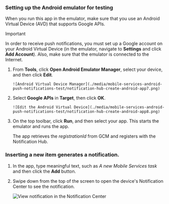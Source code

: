 
### Setting up the Android emulator for testing
When you run this app in the emulator, make sure that you use an Android Virtual Device (AVD) that supports Google APIs.

> [!IMPORTANT]
> In order to receive push notifications, you must set up a Google account on your Android Virtual Device (in the emulator, navigate to **Settings** and click **Add Account**). Also, make sure that the emulator is connected to the Internet.
> 
> 

1. From **Tools**, click **Open Android Emulator Manager**, select your device, and then click **Edit**.
   
       ![Android Virtual Device Manager](./media/mobile-services-android-push-notifications-test/notification-hub-create-android-app7.png)
2. Select **Google APIs** in **Target**, then click **OK**.
   
       ![Edit the Android Virtual Device](./media/mobile-services-android-push-notifications-test/notification-hub-create-android-app8.png)
3. On the top toolbar, click **Run**, and then select your app. This starts the emulator and runs the app.
   
   The app retrieves the *registrationId* from GCM and registers with the Notification Hub.

### Inserting a new item generates a notification.
1. In the app, type meaningful text, such as *A new Mobile Services task* and then click the **Add** button.
2. Swipe down from the top of the screen to open the device's Notification Center to see the notification.
   
    ![View notification in the Notification Center](./media/mobile-services-android-push-notifications-test/notification-area-received.png)

